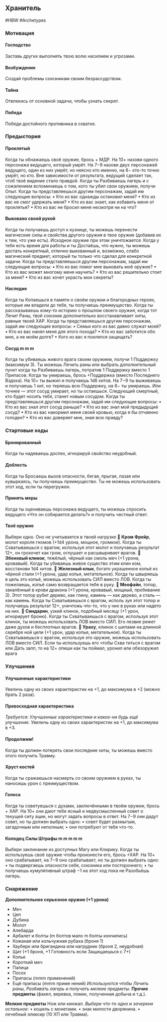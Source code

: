 ## **Хранитель**

#HBW #Archetypes 
### **Мотивация**

#### **Господство** 
Заставь других выполнять твою волю насилием и угрозами. 

#### **Возбуждение**
Создай проблемы союзникам своим безрассудством. 

#### **Тайна** 
Отвлекись от основной задачи, чтобы узнать секрет. 

#### **Победа**
Победи достойного противника в схватке.

### **Предыстория**

#### **Проклятый** 
Когда ты обнажаешь своё оружие, брось + МДР. На 10+ назови одного персонажа ведущего, который умрёт. На 7−9 назови двух персонажей ведущего, один из них умрёт, но неясно кто именно, на 6− кто-то точно умрёт, но кто. Вне зависимости от результата, ведущий сделает так, чтоб твоё видение стало правдой. 
Когда ты Разбиваешь лагерь и с сожалением вспоминаешь о том, кого ты убил свои оружием, получи Опыт. 
Когда ты представляешься другим персонажам, задай им следующие вопросы: 
• Кто из вас однажды остановил меня? 
• Кто из вас не смог удержать меня? 
• Кто из вас знает, как избавить меня от проклятья? 
• Кто из вас не бросил меня несмотря ни на что?

#### **Выковано своей рукой** 
Когда ты получаешь доступ к кузнице, ты можешь перенести магические силы и свойства другого оружия в твое оружие (добавив их к тем, что уже есть). Исходное оружие при этом уничтожается. 
Когда у тебя есть время для работы и ты Достаёшь, что нужно, ты можешь достать конкретный, отлично выкованный и, возможно, слабо магический предмет, который ты только что сделал для конкретной задачи. 
Когда ты представляешься другим персонажам, задай им следующие вопросы: 
• Кто из вас помог мне выковать моё оружие? 
• Кто из вас может многому меня научить? 
• Кто из вас решительно стоит за меня? 
• Кто из вас хочет украсть мои секреты?

#### **Наследие** 
Когда ты Копаешься в памяти о своём оружии и благородных героях, которые им владели до тебя, ты получаешь преимущество. 
Когда ты рассказываешь кому-то историю о прошлом своего оружия, когда тот Лечит Раны, твой союзник дополнительно восстанавливает хиты, равные твоей ХАР. 
Когда ты представляешься другим персонажам, задай им следующие вопросы: 
• Семьи кого из вас давно служат моей? 
• Кто из вас нанял меня для этого похода? 
• Кто из вас заботится обо мне, а не моём долге? 
• Кого из вас я поклялся защищать?

#### **Сосуд** m m m 
Когда ты убиваешь живого врага своим оружием, получи 1 Поддержку (максимум 3). Ты можешь Лечить раны или выбрать дополнительный пункт когда ты Разбиваешь лагерь, потратив 1 Поддержку вместо 1 Припасов. 
Когда ты умираешь, брось +Поддержка (вместо Последнего Вздоха). На 10+ ты выжил и получаешь 1d6 хитов. На 7−9 ты выживаешь и получаешь 1 хит, но теряешь всю Поддержку, на 6− ты умираешь. Или точнее — этот сосуд умирает, но ты остаешься. Следующий смертный, кто будет носить тебя, станет новым сосудом. 
Когда ты представляешься другим персонажам, задай им следующие вопросы: 
• Кто из вас знал этот сосуд раньше? 
• Кто из вас знал мой предыдущий сосуд? 
• Кто из вас накормил меня своей кровью, когда я бы отчаянно голоден? 
• Кто из вас доверяет мне, зная всю правду?

### **Стартовые ходы**

#### **Бронированный** 
Когда ты надеваешь доспех, игнорируй свойство неудобный. 

#### **Доблесть** 
Когда ты Бросаешь вызов опасности, бегая, прыгая, лазая или кувыркаясь, ты получаешь преимущество. Ты не можешь использовать этот ход, если ты перегружен. 

#### **Принять меры** 
Когда ты оцениваешь персонажа ведущего, ты можешь спросить ведущего «Что он собирается делать?» и получить честный ответ.

#### **Твоё оружие** 
Выбери одно. Оно не учитывается в твоей нагрузке 
 **Кром Фрейр**, молот короля гномов (+1d4 урона, мощное, громкое). Когда ты Схватываешься с врагом, используя этот молот и получаешь результат 12+, он грохочет как гром, оглушает и расшвыривает врагов. 
 **Эбеновый клинок**, тяжёлый, чёрный как смоль меч (+1 урона, кровавый). Когда ты убиваешь живое существо этим клин ком, восстанови 1d4 хитов. 
 **Железный клык**, богато украшенное копьё из чёрной стали (+1 урона, удар копья, метательное). Когда ты швыряешь в цель это копьё, можешь использовать СИЛ вместо ЛОВ. Когда ты пожелаешь, копьё само возвращается тебе в руку. 
 **Меофайн**, топор, закалённый в крови дракона (+1 урона, кровавый, мощный, пробивание 3). Этот топор рубит дерево, как глину, камень — как дерево, а сталь — как камень. Когда ты Схватываешься с врагом, исполь зуя этот топор и получаешь результат 12+, уничтожь что-то, что у них в руках или надето на них. 
 **Синдарин**, узкий клинок, подобный месяцу (+1 урон, игнорирует броню). Когда ты Схватываешься с врагом, используя этот клинок, ты можешь использовать ЛОВ вместо СИЛ. Его лезвие режет даже духов и бесплотных врагов. 
 **Ураху**, клинок с шипами на длинной серебря ной цепи (+1 урон, удар копья, метательное). Когда ты Схватываешься с врагом, используя это оружие, можешь использовать ЛОВ вместо СИЛ. Если ты используешь его чтобы Схва титься с врагом или Дать залп, то на 12+ опиши как ты поймал, уронил или обезоружил врага

### **Улучшения**

#### **Улучшенные характеристики** 
Увеличь одну из своих характеристик на +1, до максимума в +2 (можно брать 2 раза).

#### **Превосходная характеристика** 
*Требуется: Улучшенные характеристики и какое-ни будь ещё улучшение.* 
Увеличь одну из своих характеристик на +1, до максимума в +3.

#### **Продолжим!** 
Когда ты должен потерять свои последние хиты, ты можешь вместо этого получить Травму. 

#### **Хруст костей** 
Когда ты сражаешься насмерть со своим оружием в руках, ты наносишь урон с преимуществом.

#### **Голоса** 
Когда ты советуешься с духами, заключёнными в твоём оружии, брось + ХАР. На 10+ они дают тебе ясный и недвусмысленный совет о текущей ситу ации, но могут задать вопросы в ответ. На 7−9 они дадут совет, но ты должен выбрать одно: 
• совет будет размытым, загадочным или неполным; 
• они потребуют от тебя что-то.

#### **Колодец Силы** Штрафы m m m m m 
Выбери заклинание из доступных Магу или Клирику. 
Когда ты используешь своё оружие чтобы произнести его, брось +ХАР. На 10+ оно срабатывает, на 7−9 оно срабатывает, но ты должен выбрать одно: 
• ты подвергаешь опасности себя, союзника или постороннего; 
• ты получаешь кумулятивный штраф −1 на этот ход пока не Разобьёшь лагерь.

### **Снаряжение**

**Дополнительное серьезное оружие (+1 урона)** 
- Меч 
- Цеп 
- Дубина 
- Молот 
- Алебарда 
- Арбалет и болты (m болтов мало m болты кончились) 
- Кожаная или кольчужная рубаха (броня 1) 
- Хауберк или бригандина или нагрудник (броня 2, неудобная) 
- Щит (+1 броня, +1 Готовность если Защищаешься с 7+) 
- Копье 
- Короткий меч 
- Палица 
- Посох
- Припасы (mmm применений) 
- Ещё припасы (mmm приме нений)
*Используются чтобы Лечить раны, Разбивать лагерь и получать мелкие предметы.*
**Прочие предметы** (факел, веревка, ломик, полученная добыча и т.д.).

**Мелкие предметы**
Нож или кинжал. 
*Выбери что-то одно и зачеркни остальное:* 
• кошель с монетами. 
• знак милости дворянина. 
• лечебный эликсир (10 ХП или Травма).